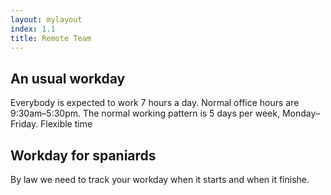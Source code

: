 ```yaml
---
layout: mylayout
index: 1.1
title: Remote Team
---
```


## An usual workday

Everybody is expected to work 7 hours a day. Normal office hours are 9:30am–5:30pm.
The normal working pattern is 5 days per week, Monday–Friday.
Flexible time 

## Workday for spaniards

By law we need to track your workday when it starts and when it finishe.
